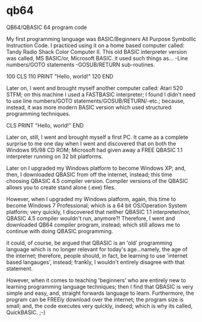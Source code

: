 # qb64

QB64/QBASIC 64 program code

My first programming language was BASIC/Beginners All Purpose Symbollic Instruction Code. I practiced using it on a home based computer called: Tandy Radio Shack Color Computer II. This old BASIC interpreter version was called, MS BASIC/or, Microsoft BASIC. it used such things as...
-Line numbers/GOTO statements
-GOSUB/RETURN sub-routines.

100 CLS
110 PRINT "Hello, world!"
120 END

Later on, I went and brought myself another computer called: Atari 520 STFM; on this machine I used a FASTBASIC interpreter; I found I didn't need to use line numbers/GOTO statements/GOSUB/RETURN/-etc.; because, instead, it was more modern BASIC version which used structured programming techniques.

CLS
PRINT "Hello, world!"
END

Later on, still, I went and brought myself a first PC. It came as a complete surprise to me one day when I went and discovered that on both the Windows 95/98 CD ROM; Microsoft had given away a FREE QBASIC 1.1 interpreter running on 32 bit platforms. 

Later on I upgraded my Windows platform to become Windows XP; and, then, I downloaded QBASIC from off the internet, instead; this time choosing QBASIC 4.5 compiler version. Compiler versions of the QBASIC allows you to create stand alone (.exe) files.

However, when I upgraded my Windows platform, again, this time to become Windows 7 Professional; which is a 64 bit OS/Operation System platform; very quickly, I discovered that neither QBASIC 1.1 interpreter/nor, QBASIC 4.5 compiler wouldn't run, anymore?! Therefore, I went and downloaded QB64 compiler program, instead; which still allows me to continue with doing QBASIC programming. 

it could, of course, be argued that QBASIC is an 'old' programming language which is no longer relevant for today's age...namely, the age of the internet; therefore, people should, in fact, be learning to use 'internet based langauges', instead; frankly, I wouldn't entirely disagree with that statement. 

However, when it comes to teaching 'beginners' who are entirely new to learning programming language techniques; then I find that QBASIC is very simple and easy, and, straight forwards language to learn. Furthermore, the program can be FREEly download over the internet; the program size is small; and, the code executes very quickly, indeed; which is why its called, QuickBASIC. ;-)

